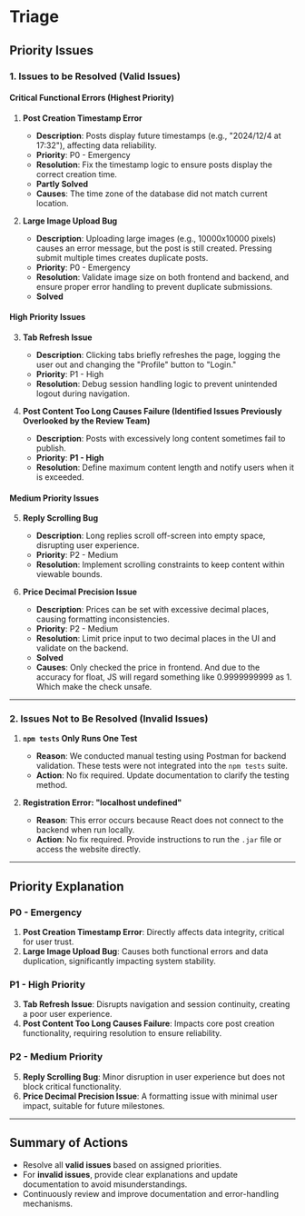 # Triage 

## Priority Issues

### 1. Issues to be Resolved (Valid Issues)

#### **Critical Functional Errors (Highest Priority)**
1. **Post Creation Timestamp Error**  
   - **Description**: Posts display future timestamps (e.g., "2024/12/4 at 17:32"), affecting data reliability.  
   - **Priority**: P0 - Emergency  
   - **Resolution**: Fix the timestamp logic to ensure posts display the correct creation time.
   - **Partly Solved**
   - **Causes**: The time zone of the database did not match current location.

2. **Large Image Upload Bug**  
   - **Description**: Uploading large images (e.g., 10000x10000 pixels) causes an error message, but the post is still created. Pressing submit multiple times creates duplicate posts.  
   - **Priority**: P0 - Emergency  
   - **Resolution**: Validate image size on both frontend and backend, and ensure proper error handling to prevent duplicate submissions.
   - **Solved**

#### **High Priority Issues**
3. **Tab Refresh Issue**  
   - **Description**: Clicking tabs briefly refreshes the page, logging the user out and changing the "Profile" button to "Login."  
   - **Priority**: P1 - High  
   - **Resolution**: Debug session handling logic to prevent unintended logout during navigation.
 
4. **Post Content Too Long Causes Failure (Identified Issues Previously Overlooked by the Review Team)**  
   - **Description**: Posts with excessively long content sometimes fail to publish.  
   - **Priority**: **P1 - High**  
   - **Resolution**: Define maximum content length and notify users when it is exceeded.

#### **Medium Priority Issues**
5. **Reply Scrolling Bug**  
   - **Description**: Long replies scroll off-screen into empty space, disrupting user experience.  
   - **Priority**: P2 - Medium  
   - **Resolution**: Implement scrolling constraints to keep content within viewable bounds.

6. **Price Decimal Precision Issue**  
   - **Description**: Prices can be set with excessive decimal places, causing formatting inconsistencies.  
   - **Priority**: P2 - Medium  
   - **Resolution**: Limit price input to two decimal places in the UI and validate on the backend.
   - **Solved**
   - **Causes**: Only checked the price in frontend. And due to the accuracy for float, JS will regard something like 0.9999999999 as 1. Which make the check unsafe.


---

### 2. Issues Not to Be Resolved (Invalid Issues)

1. **`npm tests` Only Runs One Test**  
   - **Reason**: We conducted manual testing using Postman for backend validation. These tests were not integrated into the `npm tests` suite.  
   - **Action**: No fix required. Update documentation to clarify the testing method.

2. **Registration Error: "localhost undefined"**  
   - **Reason**: This error occurs because React does not connect to the backend when run locally.  
   - **Action**: No fix required. Provide instructions to run the `.jar` file or access the website directly.

---

## Priority Explanation
### **P0 - Emergency**
1. **Post Creation Timestamp Error**: Directly affects data integrity, critical for user trust.  
2. **Large Image Upload Bug**: Causes both functional errors and data duplication, significantly impacting system stability.

### **P1 - High Priority**
3. **Tab Refresh Issue**: Disrupts navigation and session continuity, creating a poor user experience.  
4. **Post Content Too Long Causes Failure**: Impacts core post creation functionality, requiring resolution to ensure reliability.

### **P2 - Medium Priority**
5. **Reply Scrolling Bug**: Minor disruption in user experience but does not block critical functionality.  
6. **Price Decimal Precision Issue**: A formatting issue with minimal user impact, suitable for future milestones.

---

## Summary of Actions
- Resolve all **valid issues** based on assigned priorities.  
- For **invalid issues**, provide clear explanations and update documentation to avoid misunderstandings.  
- Continuously review and improve documentation and error-handling mechanisms.
